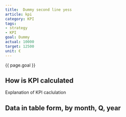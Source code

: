 ```yaml
---
title:  Dummy second line yess
article: kpi
category: KPI
tags:
- strategy
- KPI
goal: Dummy
actual: 10000
target: 12500
unit: €
---
```


{{ page.goal }}

## How is KPI calculated
Explanation of KPI caclulation

## Data in table form, by month, Q, year